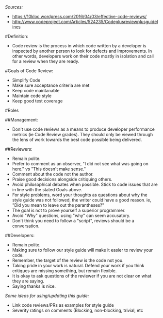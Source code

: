 *Sources:*
+ https://10kloc.wordpress.com/2016/04/03/effective-code-reviews/
+ http://www.codeproject.com/Articles/524235/Codeplusreviewplusguidelines

#Definition:

* Code review is the process in which code written by a developer is inspected by another person to look for defects and improvements. In other words, developers work on their code mostly in isolation and call for a review when they are ready.

#Goals of Code Review:

* Simplify Code
* Make sure acceptance criteria are met
* Keep code maintanable
* Maintain code style
* Keep good test coverage

#Roles

##Management:

* Don't use code reviews as a means to produce developer performance metrics (ie Code Review grades).  They should only be viewed through the lens of work towards the best code possible being delivered.

##Reviewers:

* Remain polite.
* Prefer to comment as an observer, "I did not see what was going on here." vs "This doesn't make sense."
* Comment about the code not the author.
* Praise good decisions alongside critiquing others.
* Avoid philosophical debates when possible.  Stick to code issues that are in line with the stated Goals above.
* For style problems, word your thoughts as questions about why the style guide was not followed, the writer could have a good reason. ie, "Did you mean to leave out the parantheses?"
* The goal is not to prove yourself a superior programmer.
* Avoid "Why" questions, using "why" can seem accusatory.
* Don't think you need to follow a "script", reviews should be a conversation.

##Developers:

* Remain polite.
* Making sure to follow our style guide will make it easier to review your code.
* Remember, the target of the review is the code not you.
* Taking pride in your work is natural.  Defend your work if you think critiques are missing something, but remain flexible.
* It is okay to ask questions of the reviewer if you are not clear on what they are saying.
* Saying thanks is nice.


*Some ideas for using/updating this guide:*
* Link code reviews/PRs as examples for style guide
* Severity ratings on comments (Blocking, non-blocking, trivial, etc
